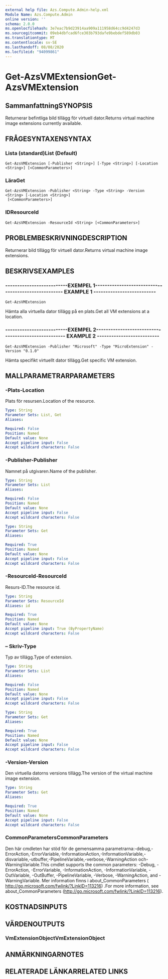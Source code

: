 ```yaml
---
external help file: Azs.Compute.Admin-help.xml
Module Name: Azs.Compute.Admin
online version: ''
schema: 2.0.0
ms.openlocfilehash: 3e7eac7b9d23914aa909a111958d64cc9d4247d3
ms.sourcegitcommit: 09eb4dbfcad6fce303b793dafe9bebdef589db03
ms.translationtype: MT
ms.contentlocale: sv-SE
ms.lasthandoff: 08/08/2020
ms.locfileid: "94099861"
---
```

# <span data-ttu-id="0d9c0-101">Get-AzsVMExtension</span><span class="sxs-lookup"><span data-stu-id="0d9c0-101">Get-AzsVMExtension</span></span>

## <span data-ttu-id="0d9c0-102">Sammanfattning</span><span class="sxs-lookup"><span data-stu-id="0d9c0-102">SYNOPSIS</span></span>
<span data-ttu-id="0d9c0-103">Returnerar befintliga bild tillägg för virtuell dator.</span><span class="sxs-lookup"><span data-stu-id="0d9c0-103">Returns virtual machine image extensions currently available.</span></span>

## <span data-ttu-id="0d9c0-104">FRÅGESYNTAXEN</span><span class="sxs-lookup"><span data-stu-id="0d9c0-104">SYNTAX</span></span>

### <span data-ttu-id="0d9c0-105">Lista (standard)</span><span class="sxs-lookup"><span data-stu-id="0d9c0-105">List (Default)</span></span>
```
Get-AzsVMExtension [-Publisher <String>] [-Type <String>] [-Location <String>] [<CommonParameters>]
```

### <span data-ttu-id="0d9c0-106">Lära</span><span class="sxs-lookup"><span data-stu-id="0d9c0-106">Get</span></span>
```
Get-AzsVMExtension -Publisher <String> -Type <String> -Version <String> [-Location <String>]
 [<CommonParameters>]
```

### <span data-ttu-id="0d9c0-107">ID</span><span class="sxs-lookup"><span data-stu-id="0d9c0-107">ResourceId</span></span>
```
Get-AzsVMExtension -ResourceId <String> [<CommonParameters>]
```

## <span data-ttu-id="0d9c0-108">PROBLEMBESKRIVNING</span><span class="sxs-lookup"><span data-stu-id="0d9c0-108">DESCRIPTION</span></span>
<span data-ttu-id="0d9c0-109">Returnerar bild tillägg för virtuell dator.</span><span class="sxs-lookup"><span data-stu-id="0d9c0-109">Returns virtual machine image extensions.</span></span>

## <span data-ttu-id="0d9c0-110">BESKRIVS</span><span class="sxs-lookup"><span data-stu-id="0d9c0-110">EXAMPLES</span></span>

### <span data-ttu-id="0d9c0-111">--------------------------EXEMPEL 1--------------------------</span><span class="sxs-lookup"><span data-stu-id="0d9c0-111">-------------------------- EXAMPLE 1 --------------------------</span></span>
```
Get-AzsVMExtension
```

<span data-ttu-id="0d9c0-112">Hämta alla virtuella dator tillägg på en plats.</span><span class="sxs-lookup"><span data-stu-id="0d9c0-112">Get all VM extensions at a location.</span></span>

### <span data-ttu-id="0d9c0-113">--------------------------EXEMPEL 2--------------------------</span><span class="sxs-lookup"><span data-stu-id="0d9c0-113">-------------------------- EXAMPLE 2 --------------------------</span></span>
```
Get-AzsVMExtension -Publisher "Microsoft" -Type "MicroExtension" -Version "0.1.0"
```

<span data-ttu-id="0d9c0-114">Hämta specifikt virtuellt dator tillägg.</span><span class="sxs-lookup"><span data-stu-id="0d9c0-114">Get specific VM extension.</span></span>

## <span data-ttu-id="0d9c0-115">MALLPARAMETRAR</span><span class="sxs-lookup"><span data-stu-id="0d9c0-115">PARAMETERS</span></span>

### <span data-ttu-id="0d9c0-116">-Plats</span><span class="sxs-lookup"><span data-stu-id="0d9c0-116">-Location</span></span>
<span data-ttu-id="0d9c0-117">Plats för resursen.</span><span class="sxs-lookup"><span data-stu-id="0d9c0-117">Location of the resource.</span></span>

```yaml
Type: String
Parameter Sets: List, Get
Aliases: 

Required: False
Position: Named
Default value: None
Accept pipeline input: False
Accept wildcard characters: False
```

### <span data-ttu-id="0d9c0-118">-Publisher</span><span class="sxs-lookup"><span data-stu-id="0d9c0-118">-Publisher</span></span>
<span data-ttu-id="0d9c0-119">Namnet på utgivaren.</span><span class="sxs-lookup"><span data-stu-id="0d9c0-119">Name of the publisher.</span></span>

```yaml
Type: String
Parameter Sets: List
Aliases: 

Required: False
Position: Named
Default value: None
Accept pipeline input: False
Accept wildcard characters: False
```

```yaml
Type: String
Parameter Sets: Get
Aliases: 

Required: True
Position: Named
Default value: None
Accept pipeline input: False
Accept wildcard characters: False
```

### <span data-ttu-id="0d9c0-120">-ResourceId</span><span class="sxs-lookup"><span data-stu-id="0d9c0-120">-ResourceId</span></span>
<span data-ttu-id="0d9c0-121">Resurs-ID.</span><span class="sxs-lookup"><span data-stu-id="0d9c0-121">The resource id.</span></span>

```yaml
Type: String
Parameter Sets: ResourceId
Aliases: id

Required: True
Position: Named
Default value: None
Accept pipeline input: True (ByPropertyName)
Accept wildcard characters: False
```

### <span data-ttu-id="0d9c0-122">– Skriv</span><span class="sxs-lookup"><span data-stu-id="0d9c0-122">-Type</span></span>
<span data-ttu-id="0d9c0-123">Typ av tillägg.</span><span class="sxs-lookup"><span data-stu-id="0d9c0-123">Type of extension.</span></span>

```yaml
Type: String
Parameter Sets: List
Aliases: 

Required: False
Position: Named
Default value: None
Accept pipeline input: False
Accept wildcard characters: False
```

```yaml
Type: String
Parameter Sets: Get
Aliases: 

Required: True
Position: Named
Default value: None
Accept pipeline input: False
Accept wildcard characters: False
```

### <span data-ttu-id="0d9c0-124">-Version</span><span class="sxs-lookup"><span data-stu-id="0d9c0-124">-Version</span></span>
<span data-ttu-id="0d9c0-125">Den virtuella datorns versions tillägg.</span><span class="sxs-lookup"><span data-stu-id="0d9c0-125">The version of the virtual machine image extension.</span></span>

```yaml
Type: String
Parameter Sets: Get
Aliases: 

Required: True
Position: Named
Default value: None
Accept pipeline input: False
Accept wildcard characters: False
```

### <span data-ttu-id="0d9c0-126">CommonParameters</span><span class="sxs-lookup"><span data-stu-id="0d9c0-126">CommonParameters</span></span>
<span data-ttu-id="0d9c0-127">Den här cmdleten har stöd för de gemensamma parametrarna:-debug,-ErrorAction,-ErrorVariable,-InformationAction,-InformationVariable,-disvariable,-utbuffer,-PipelineVariable,-verbose,-WarningAction och-WarningVariable.</span><span class="sxs-lookup"><span data-stu-id="0d9c0-127">This cmdlet supports the common parameters: -Debug, -ErrorAction, -ErrorVariable, -InformationAction, -InformationVariable, -OutVariable, -OutBuffer, -PipelineVariable, -Verbose, -WarningAction, and -WarningVariable.</span></span> <span data-ttu-id="0d9c0-128">Mer information finns i about_CommonParameters ( http://go.microsoft.com/fwlink/?LinkID=113216) .</span><span class="sxs-lookup"><span data-stu-id="0d9c0-128">For more information, see about_CommonParameters (http://go.microsoft.com/fwlink/?LinkID=113216).</span></span>

## <span data-ttu-id="0d9c0-129">KOSTNADS</span><span class="sxs-lookup"><span data-stu-id="0d9c0-129">INPUTS</span></span>

## <span data-ttu-id="0d9c0-130">VÄRDEN</span><span class="sxs-lookup"><span data-stu-id="0d9c0-130">OUTPUTS</span></span>

### <span data-ttu-id="0d9c0-131">VmExtensionObject</span><span class="sxs-lookup"><span data-stu-id="0d9c0-131">VmExtensionObject</span></span>

## <span data-ttu-id="0d9c0-132">ANMÄRKNINGAR</span><span class="sxs-lookup"><span data-stu-id="0d9c0-132">NOTES</span></span>

## <span data-ttu-id="0d9c0-133">RELATERADE LÄNKAR</span><span class="sxs-lookup"><span data-stu-id="0d9c0-133">RELATED LINKS</span></span>

